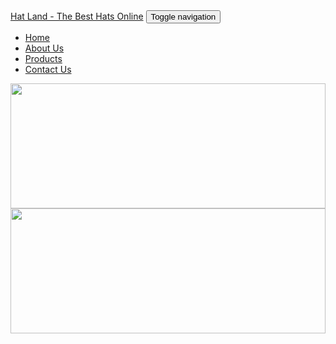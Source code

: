 <!-- Navigation menu -->
<nav class="navbar navbar-expand-lg bg-primary fixed-top">
  <div class="container">
    <a class="navbar-brand" href="#">Hat Land - The Best Hats Online</a>
    <button class="btn btn-secondary" type="button" data-toggle="collapse" data-target="#navbarSupportedContent" aria-controls="navbarSupportedContent" aria-expanded="false" aria-label="Toggle navigation">
        <span class="sr-only">Toggle navigation</span>
    </button>
    <div class="collapse" id="navbarSupportedContent">
      <ul class="navbar-nav mr-auto">
            <li class="nav-item active">
              <a class="nav-link" href="#home" >Home</a>
            </li>
            <li class="nav-item">
              <a class="nav-link" href="#aboutUs" >About Us</a>
            </li>
            <li class="nav-item">
              <a class="nav-link" href="#products" >Products</a>
            </li>
            <li class="nav-item">
              <a class="nav-link" href="#contactUs" >Contact Us</a>
            </li>
      </ul>
    </div>
  </div>
</nav>

<!-- Main section with banner image -->
<section id="carouselInner" class="carousel slide" style="height: auto;">
   <div class="carousel-inner">
      <div class="active item">
         <img src="hat_banner1.jpg" width="100%" height="200px"/>
      </div>
      <div class="item">
          <img src="hat_banner2.jpg" width="100%" height="200px"/>
      </div>
   </div>
</section>

<!-- Callout Section -->
<section class="bg-gradient from-purple-to-white" style="background-image: linear-gradient(to right, #6ca6cd, #e2fff0);">
   <div class="container p-4 mt-0 align-middle text-center sm:mt-0 lg:mt-0">
